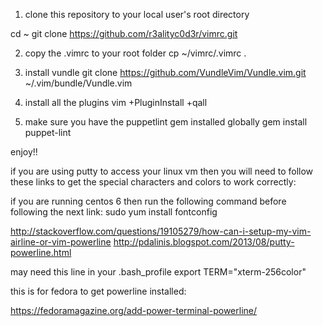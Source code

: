 1. clone this repository to your local user's root directory

cd ~
git clone https://github.com/r3alityc0d3r/vimrc.git

2. copy the .vimrc to your root folder
cp ~/vimrc/.vimrc .

3. install vundle
git clone https://github.com/VundleVim/Vundle.vim.git ~/.vim/bundle/Vundle.vim

4. install all the plugins
vim +PluginInstall +qall

5. make sure you have the puppetlint gem installed globally
gem install puppet-lint

enjoy!!



if you are using putty to access your linux vm then you will need to follow
these links to get the special characters and colors to work correctly:

if you are running centos 6 then run the following command before following the 
next link:
sudo yum install fontconfig

http://stackoverflow.com/questions/19105279/how-can-i-setup-my-vim-airline-or-vim-powerline
http://pdalinis.blogspot.com/2013/08/putty-powerline.html

may need this line in your .bash_profile
export TERM="xterm-256color"

this is for fedora to get powerline installed:

https://fedoramagazine.org/add-power-terminal-powerline/
